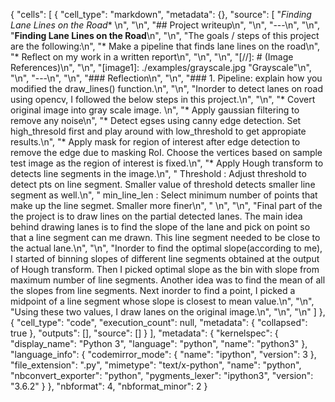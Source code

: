 {
 "cells": [
  {
   "cell_type": "markdown",
   "metadata": {},
   "source": [
    "*Finding Lane Lines on the Road** \n",
    "\n",
    "## Project writeup\n",
    "\n",
    "---\n",
    "\n",
    "**Finding Lane Lines on the Road**\n",
    "\n",
    "The goals / steps of this project are the following:\n",
    "* Make a pipeline that finds lane lines on the road\n",
    "* Reflect on my work in a written report\n",
    "\n",
    "\n",
    "[//]: # (Image References)\n",
    "\n",
    "[image1]: ./examples/grayscale.jpg \"Grayscale\"\n",
    "\n",
    "---\n",
    "\n",
    "### Reflection\n",
    "\n",
    "### 1. Pipeline: explain how you modified the draw_lines() function.\n",
    "\n",
    "Inorder to detect lanes on road using opencv, I followed the below steps in this project.\n",
    "\n",
    "* Covert original image into gray scale image. \n",
    "* Apply gaussian filtering to remove any noise\n",
    "* Detect egses using canny edge detection. Set high_thresold first and play around with low_threshold to get appropiate results.\n",
    "* Apply mask for region of interest after edge detection to remove the edge due to masking RoI. Choose the vertices based on sample test image as the region of interest is fixed.\n",
    "* Apply Hough transform to detects line segments in the image.\n",
    "  Threshold : Adjust threshold to detect pts on line segment. Smaller value of threshold detects smaller line segment as well.\n",
    "  min_line_len : Select minimum number of points that make up the line segmet. Smaller more finer\n",
    "  \n",
    "\n",
    "Final part of the the project is to draw lines on the partial detected lanes. The main idea behind drawing lanes is to find the slope of the lane and pick on point so that a line segment can me drawn. This line segment needed to be close to the actual lane.\n",
    "\n",
    "Inorder to find the optimal slope(according to me), I started of binning slopes of different line segments obtained at the output of Hough transform. Then I picked optimal slope as the bin with slope from maximum number of line segments. Another idea was to find the mean of all the slopes from line segments. Next inorder to find a point, I picked a midpoint of a line segment whose slope is closest to mean value.\n",
    "\n",
    "Using these two values, I draw lanes on the original image.\n",
    "\n",
    "\n"
   ]
  },
  {
   "cell_type": "code",
   "execution_count": null,
   "metadata": {
    "collapsed": true
   },
   "outputs": [],
   "source": []
  }
 ],
 "metadata": {
  "kernelspec": {
   "display_name": "Python 3",
   "language": "python",
   "name": "python3"
  },
  "language_info": {
   "codemirror_mode": {
    "name": "ipython",
    "version": 3
   },
   "file_extension": ".py",
   "mimetype": "text/x-python",
   "name": "python",
   "nbconvert_exporter": "python",
   "pygments_lexer": "ipython3",
   "version": "3.6.2"
  }
 },
 "nbformat": 4,
 "nbformat_minor": 2
}
